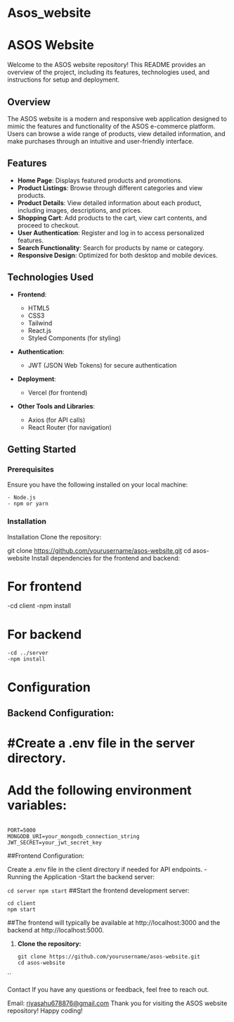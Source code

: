 # Asos_website
# ASOS Website

Welcome to the ASOS website repository! This README provides an overview of the project, including its features, technologies used, and instructions for setup and deployment.

## Overview

The ASOS website is a modern and responsive web application designed to mimic the features and functionality of the ASOS e-commerce platform. Users can browse a wide range of products, view detailed information, and make purchases through an intuitive and user-friendly interface.

## Features

- **Home Page**: Displays featured products and promotions.
- **Product Listings**: Browse through different categories and view products.
- **Product Details**: View detailed information about each product, including images, descriptions, and prices.
- **Shopping Cart**: Add products to the cart, view cart contents, and proceed to checkout.
- **User Authentication**: Register and log in to access personalized features.
- **Search Functionality**: Search for products by name or category.
- **Responsive Design**: Optimized for both desktop and mobile devices.

## Technologies Used

- **Frontend**:
  - HTML5
  - CSS3
  - Tailwind
  - React.js
  - Styled Components (for styling)
  
- **Authentication**:
  - JWT (JSON Web Tokens) for secure authentication

- **Deployment**:
  - Vercel (for frontend)
 
  
- **Other Tools and Libraries**:
  - Axios (for API calls)
  - React Router (for navigation)
 
  

## Getting Started

### Prerequisites

Ensure you have the following installed on your local machine:
```
- Node.js
- npm or yarn
```


### Installation

Installation
Clone the repository:



git clone https://github.com/yourusername/asos-website.git
cd asos-website
Install dependencies for the frontend and backend:



# For frontend
-cd client
-npm install

# For backend
```
-cd ../server
-npm install
```
# Configuration
## Backend Configuration:

# #Create a .env file in the server directory.
# Add the following environment variables:


```

PORT=5000
MONGODB_URI=your_mongodb_connection_string
JWT_SECRET=your_jwt_secret_key

   ```
##Frontend Configuration:

Create a .env file in the client directory if needed for API endpoints.
-Running the Application
-Start the backend server:


``
cd server
npm start
``
##Start the frontend development server:


```
cd client
npm start
```
##The frontend will typically be available at http://localhost:3000 and the backend at http://localhost:5000.

1. **Clone the repository:**
   ```
   git clone https://github.com/yourusername/asos-website.git
   cd asos-website
``

Contact
If you have any questions or feedback, feel free to reach out.

Email: riyasahu678876@gmail.com
Thank you for visiting the ASOS website repository! Happy coding!







